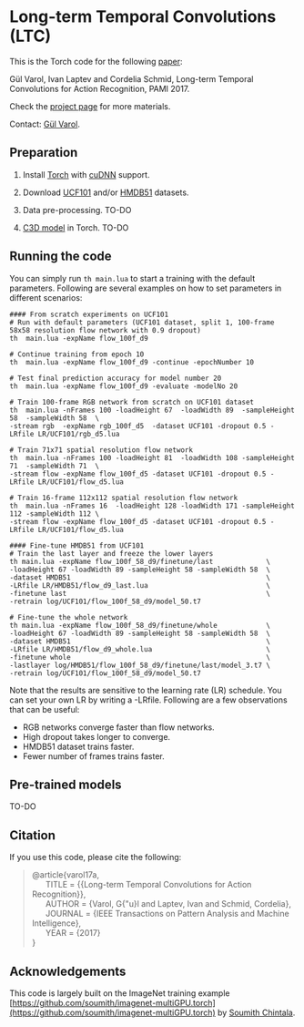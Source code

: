 # Long-term Temporal Convolutions (LTC)

This is the Torch code for the following [paper](https://arxiv.org/abs/1604.04494):

Gül Varol, Ivan Laptev and Cordelia Schmid, Long-term Temporal Convolutions for Action Recognition, PAMI 2017.

Check the [project page](http://www.di.ens.fr/willow/research/ltc/) for more materials.

Contact: [Gül Varol](http://www.di.ens.fr/~varol/).

## Preparation 

1. Install [Torch](https://github.com/torch/distro) with [cuDNN](https://developer.nvidia.com/cudnn) support.

2. Download [UCF101](http://crcv.ucf.edu/data/UCF101.php) and/or [HMDB51](http://serre-lab.clps.brown.edu/resource/hmdb-a-large-human-motion-database/) datasets.

3. Data pre-processing. TO-DO

4. [C3D model](https://github.com/facebook/C3D) in Torch. TO-DO

## Running the code

You can simply run `th main.lua` to start a training with the default parameters. Following are several examples on how to set parameters in different scenarios:

  ```shell
#### From scratch experiments on UCF101
# Run with default parameters (UCF101 dataset, split 1, 100-frame 58x58 resolution flow network with 0.9 dropout)
th  main.lua -expName flow_100f_d9

# Continue training from epoch 10
th  main.lua -expName flow_100f_d9 -continue -epochNumber 10

# Test final prediction accuracy for model number 20
th  main.lua -expName flow_100f_d9 -evaluate -modelNo 20

# Train 100-frame RGB network from scratch on UCF101 dataset
th  main.lua -nFrames 100 -loadHeight 67  -loadWidth 89  -sampleHeight 58  -sampleWidth 58  \
-stream rgb  -expName rgb_100f_d5  -dataset UCF101 -dropout 0.5 -LRfile LR/UCF101/rgb_d5.lua

# Train 71x71 spatial resolution flow network
th  main.lua -nFrames 100 -loadHeight 81  -loadWidth 108 -sampleHeight 71  -sampleWidth 71  \
-stream flow -expName flow_100f_d5 -dataset UCF101 -dropout 0.5 -LRfile LR/UCF101/flow_d5.lua

# Train 16-frame 112x112 spatial resolution flow network
th  main.lua -nFrames 16  -loadHeight 128 -loadWidth 171 -sampleHeight 112 -sampleWidth 112 \
-stream flow -expName flow_100f_d5 -dataset UCF101 -dropout 0.5 -LRfile LR/UCF101/flow_d5.lua

#### Fine-tune HMDB51 from UCF101
# Train the last layer and freeze the lower layers
th main.lua -expName flow_100f_58_d9/finetune/last             \
-loadHeight 67 -loadWidth 89 -sampleHeight 58 -sampleWidth 58  \
-dataset HMDB51                                                \
-LRfile LR/HMDB51/flow_d9_last.lua                             \
-finetune last                                                 \
-retrain log/UCF101/flow_100f_58_d9/model_50.t7

# Fine-tune the whole network
th main.lua -expName flow_100f_58_d9/finetune/whole            \
-loadHeight 67 -loadWidth 89 -sampleHeight 58 -sampleWidth 58  \
-dataset HMDB51                                                \
-LRfile LR/HMDB51/flow_d9_whole.lua                            \
-finetune whole                                                \
-lastlayer log/HMDB51/flow_100f_58_d9/finetune/last/model_3.t7 \
-retrain log/UCF101/flow_100f_58_d9/model_50.t7

  ```
Note that the results are sensitive to the learning rate (LR) schedule. You can set your own LR by writing a -LRfile. Following are a few observations that can be useful:
- RGB networks converge faster than flow networks.
- High dropout takes longer to converge.
- HMDB51 dataset trains faster.
- Fewer number of frames trains faster.	 


## Pre-trained models
TO-DO

## Citation
If you use this code, please cite the following:
> @article{varol17a,  
&nbsp;&nbsp;&nbsp;&nbsp;&nbsp;&nbsp;TITLE = {{Long-term Temporal Convolutions for Action Recognition}},  
&nbsp;&nbsp;&nbsp;&nbsp;&nbsp;&nbsp;AUTHOR = {Varol, G{\"u}l and Laptev, Ivan and Schmid, Cordelia},  
&nbsp;&nbsp;&nbsp;&nbsp;&nbsp;&nbsp;JOURNAL =  {IEEE Transactions on Pattern Analysis and Machine Intelligence},  
&nbsp;&nbsp;&nbsp;&nbsp;&nbsp;&nbsp;YEAR = {2017}  
}

## Acknowledgements
This code is largely built on the ImageNet training example [https://github.com/soumith/imagenet-multiGPU.torch](https://github.com/soumith/imagenet-multiGPU.torch) by [Soumith Chintala](https://github.com/soumith/).

